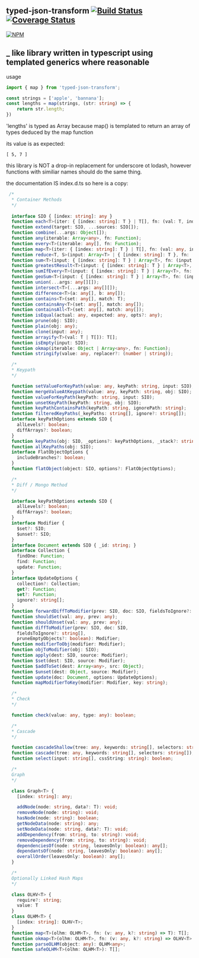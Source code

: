 ## typed-json-transform [![Build Status](https://travis-ci.org/1e1f/typed-json-transform.svg?branch=master)](https://travis-ci.org/1e1f/typed-json-transform) [![Coverage Status](https://coveralls.io/repos/github/1e1f/typed-json-transform/badge.svg?branch=master)](https://coveralls.io/github/1e1f/typed-json-transform?branch=master)
[![NPM](https://nodei.co/npm/typed-json-transform.png?downloads=true)](https://nodei.co/npm/typed-json-transform/)

## _ like library written in typescript using templated generics where reasonable

usage
```typescript
import { map } from 'typed-json-transform';

const strings = ['apple', 'bannana'];
const lengths = map(strings, (str: string) => {
    return str.length;
})
```
'lengths' is typed as Array<number> because map() is templated to return an array of types deduced by the map function

its value is as expected:
```
[ 5, 7 ]
```

this library is NOT a drop-in replacement for underscore ot lodash, however functions with similiar names should do the same thing.

the documentation IS index.d.ts so here is a copy:

```typescript
 /* 
  * Container Methods
  */
  
  interface SIO { [index: string]: any }
  function each<T>(iter: { [index: string]: T } | T[], fn: (val: T, index?: string | number, breakLoop?: () => void) => void): void;
  function extend(target: SIO, ...sources: SIO[]);
  function combine(...args: Object[]);
  function any(iterable: Array<any>, fn: Function);
  function every<T>(iterable: any[], fn: Function);
  function map<T>(iter: { [index: string]: T } | T[], fn: (val: any, index: any) => any): T[];
  function reduce<T, S>(input: Array<T> | { [index: string]: T }, fn: (input: T, memo: S) => S, base?: S): S;
  function sum<T>(input: { [index: string]: T } | Array<T>, fn: (input: T) => number): number;
  function greatestResult<T>(input: { [index: string]: T } | Array<T>, fn: (input: T) => number): number;
  function sumIfEvery<T>(input: { [index: string]: T } | Array<T>, fn: (input: T) => number): number;
  function geoSum<T>(input: { [index: string]: T } | Array<T>, fn: (input: T, memo: number) => number): number;
  function union(...args: any[][]);
  function intersect<T>(...args: any[][]);
  function difference<T>(a: any[], b: any[]);
  function contains<T>(set: any[], match: T);
  function containsAny<T>(set: any[], match: any[]);
  function containsAll<T>(set: any[], match: any[]);
  function isEqual(actual: any, expected: any, opts?: any);
  function prune(obj: SIO);
  function plain(obj: any);
  function clone(input: any);
  function arrayify<T>(val: T | T[]): T[];
  function isEmpty(input: SIO);
  function okmap(iterable: Object | Array<any>, fn: Function);
  function stringify(value: any, replacer?: (number | string));

  /*
  * Keypath
  */

  function setValueForKeyPath(value: any, keyPath: string, input: SIO);
  function mergeValueAtKeypath(value: any, keyPath: string, obj: SIO);
  function valueForKeyPath(keyPath: string, input: SIO);
  function unsetKeyPath(keyPath: string, obj: SIO);
  function keyPathContainsPath(keyPath: string, ignorePath: string);
  function filteredKeyPaths(_keyPaths: string[], ignore?: string[]);
  interface keyPathOptions extends SIO {
    allLevels?: boolean;
    diffArrays?: boolean;
  }
  function keyPaths(obj: SIO, _options?: keyPathOptions, _stack?: string[], parent?: string);
  function allKeyPaths(obj: SIO);
  interface FlatObjectOptions {
    includeBranches?: boolean;
  }
  function flatObject(object: SIO, options?: FlatObjectOptions);

  /*
  * Diff / Mongo Method
  */

  interface keyPathOptions extends SIO {
    allLevels?: boolean;
    diffArrays?: boolean;
  }
  interface Modifier {
    $set?: SIO;
    $unset?: SIO;
  }
  interface Document extends SIO { _id: string; }
  interface Collection {
    findOne: Function;
    find: Function;
    update: Function;
  }
  interface UpdateOptions {
    collection?: Collection;
    get?: Function;
    set?: Function;
    ignore?: string[];
  }
  function forwardDiffToModifier(prev: SIO, doc: SIO, fieldsToIgnore?: string[]);
  function shouldSet(val: any, prev: any);
  function shouldUnset(val: any, prev: any);
  function diffToModifier(prev: SIO, doc: SIO,
    fieldsToIgnore?: string[],
    pruneEmptyObjects?: boolean): Modifier;
  function modifierToObj(modifier: Modifier);
  function objToModifier(obj: SIO);
  function apply(dest: SIO, source: Modifier);
  function $set(dest: SIO, source: Modifier);
  function $addToSet(dest: Array<any>, src: Object);
  function $unset(dest: Object, source: Modifier);
  function update(doc: Document, options: UpdateOptions);
  function mapModifierToKey(modifier: Modifier, key: string);

  /*
  * Check
  */

  function check(value: any, type: any): boolean;

  /*
  * Cascade
  */

  function cascadeShallow(tree: any, keywords: string[], selectors: string[]);
  function cascade(tree: any, keywords: string[], selectors: string[]);
  function select(input: string[], cssString: string): boolean;

  /*
  Graph
  */

  class Graph<T> {
    [index: string]: any;

    addNode(node: string, data?: T): void;
    removeNode(node: string): void;
    hasNode(node: string): boolean;
    getNodeData(node: string): any;
    setNodeData(node: string, data?: T): void;
    addDependency(from: string, to: string): void;
    removeDependency(from: string, to: string): void;
    dependenciesOf(node: string, leavesOnly: boolean): any[];
    dependantsOf(node: string, leavesOnly: boolean): any[];
    overallOrder(leavesOnly: boolean): any[];
  }

  /*
  Optionally Linked Hash Maps
  */

  class OLHV<T> {
    require?: string;
    value: T
  }
  class OLHM<T> {
    [index: string]: OLHV<T>;
  }
  function map<T>(olhm: OLHM<T>, fn: (v: any, k?: string) => T): T[];
  function okmap<T>(olhm: OLHM<T>, fn: (v: any, k?: string) => OLHV<T> | T): OLHM<T>;
  function parseOLHM(object: any): OLHM<any>;
  function safeOLHM<T>(olhm: OLHM<T>): T[];
```